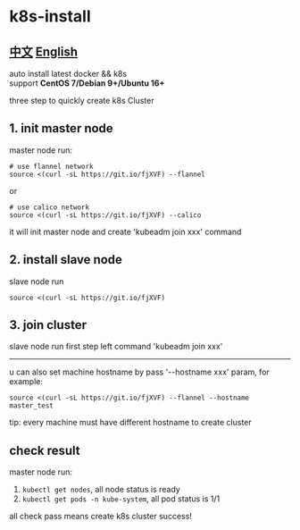 # k8s-install
## [中文](README.md)  [English](README_EN.md)

auto install latest docker && k8s  
support **CentOS 7/Debian 9+/Ubuntu 16+**

three step to quickly create k8s Cluster

## 1. init master node
master node run:  
```
# use flannel network
source <(curl -sL https://git.io/fjXVF) --flannel
```
or 

```
# use calico network
source <(curl -sL https://git.io/fjXVF) --calico
```

it will init master node and create 'kubeadm join xxx' command

## 2. install slave node
slave node run
```
source <(curl -sL https://git.io/fjXVF)
```

## 3. join cluster
slave node run first step left command 'kubeadm join xxx'

---
u can also set machine hostname by pass '--hostname xxx' param, for example:
```
source <(curl -sL https://git.io/fjXVF) --flannel --hostname master_test
```
tip: every machine must have different hostname to create cluster

## check result
master node run:
1. `kubectl get nodes`, all node status is ready
2. `kubectl get pods -n kube-system`, all pod status is 1/1

all check pass means create k8s cluster success!
